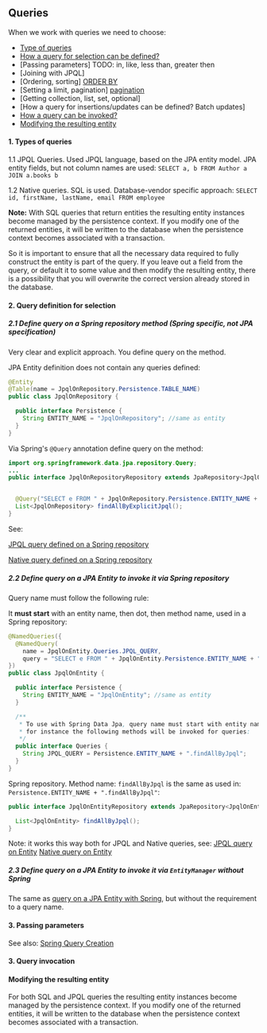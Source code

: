 ## Queries

When we work with queries we need to choose:

- [Type of queries](#1-types-of-queries)
- [How a query for selection can be defined?](#2-query-definition)
- [Passing parameters] 
  TODO: in, like, less than, greater then
- [Joining with JPQL]
- [Ordering, sorting]
  [ORDER BY](https://thorben-janssen.com/spring-data-jpa-query-annotation/)
- [Setting a limit, pagination]
  [pagination](https://thorben-janssen.com/spring-data-jpa-query-annotation/)
- [Getting collection, list, set, optional]
- [How a query for insertions/updates can be defined? Batch updates]
- [How a query can be invoked?](#3-query-invocation)
- [Modifying the resulting entity](#modifying-the-resulting-entity)

#### 1. Types of queries

1.1 JPQL Queries. Used JPQL language, based on the JPA entity model. JPA entity fields, but not column names are used:
`SELECT a, b FROM Author a JOIN a.books b`

1.2 Native queries. SQL is used. Database-vendor specific approach:
```SELECT id, firstName, lastName, email FROM employee```

**Note:** With SQL queries that return entities the resulting entity instances become managed by the persistence context.
If you modify one of the returned entities, 
it will be written to the database when the persistence context becomes associated with a transaction.

So it is important to ensure that all the necessary data required to fully construct the entity is part of the query. 
If you leave out a field from the query, or default it to some value and then modify the resulting entity, 
there is a possibility that you will overwrite the correct version already stored in the database.

#### 2. Query definition for selection

##### 2.1 Define query on a Spring repository method (Spring specific, not JPA specification)

Very clear and explicit approach. You define query on the method.

JPA Entity definition does not contain any queries defined:
```java
@Entity
@Table(name = JpqlOnRepository.Persistence.TABLE_NAME)
public class JpqlOnRepository {

  public interface Persistence {
    String ENTITY_NAME = "JpqlOnRepository"; //same as entity
  }
}
```
Via Spring's `@Query` annotation define query on the method: 
```java
import org.springframework.data.jpa.repository.Query;
...
public interface JpqlOnRepositoryRepository extends JpaRepository<JpqlOnRepository, Long> {


  @Query("SELECT e FROM " + JpqlOnRepository.Persistence.ENTITY_NAME + " e")
  List<JpqlOnRepository> findAllByExplicitJpql();
}
```

See: 

[JPQL query defined on a Spring repository](spring_jpa/jpql_on_repository/src/main/java/com/savdev/datasource/repositories/JpqlOnRepositoryRepository.java)

[Native query defined on a Spring repository](spring_jpa/native_on_repository/src/main/java/com/savdev/datasource/repositories/NativeOnRepositoryRepository.java)

##### 2.2 Define query on a JPA Entity to invoke it via Spring repository

Query name must follow the following rule:

It **must start** with an entity name, then dot, then method name, used in a Spring repository:

```java
@NamedQueries({
  @NamedQuery(
    name = JpqlOnEntity.Queries.JPQL_QUERY,
    query = "SELECT e FROM " + JpqlOnEntity.Persistence.ENTITY_NAME + " e")
})
public class JpqlOnEntity {

  public interface Persistence {
    String ENTITY_NAME = "JpqlOnEntity"; //same as entity
  }

  /**
   * To use with Spring Data Jpa, query name must start with entity name, then dot, then method name,
   * for instance the following methods will be invoked for queries:
   */
  public interface Queries {
    String JPQL_QUERY = Persistence.ENTITY_NAME + ".findAllByJpql";
  }
}
```
Spring repository. Method name: `findAllByJpql` is the same as used in: `Persistence.ENTITY_NAME + ".findAllByJpql"`:
```java
public interface JpqlOnEntityRepository extends JpaRepository<JpqlOnEntity, Long> {

  List<JpqlOnEntity> findAllByJpql();
}
```

Note: it works this way both for JPQL and Native queries, see:
[JPQL query on Entity](spring_jpa/jpql_on_entity/src/main/java/com/savdev/datasource/entities/JpqlOnEntity.java)
[Native query on Entity](spring_jpa/native_on_entity/src/main/java/com/savdev/datasource/entities/NativeOnEntity.java)

##### 2.3 Define query on a JPA Entity to invoke it via `EntityManager` without Spring

The same as [query on a JPA Entity with Spring](#23-define-query-on-a-jpa-entity-to-invoke-it-via-entitymanager-without-spring),
but without the requirement to a query name.

#### 3. Passing parameters

See also: 
[Spring Query Creation](https://docs.spring.io/spring-data/jpa/docs/current/reference/html/#jpa.query-methods.query-creation)

#### 3. Query invocation

#### Modifying the resulting entity

For both SQL and JPQL queries the resulting entity instances become managed by the persistence context.
If you modify one of the returned entities, 
it will be written to the database when the persistence context becomes associated with a transaction.